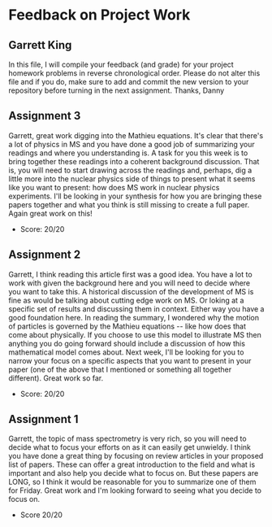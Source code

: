 # Feedback on Project Work
## Garrett King

In this file, I will compile your feedback (and grade) for your project homework problems in reverse chronological order. Please do not alter this file and if you do, make sure to add and commit the new version to your repository before turning in the next assignment. Thanks, Danny

## Assignment 3

Garrett, great work digging into the Mathieu equations. It's clear that there's a lot of physics in MS and you have done a good job of summarizing your readings and where you understanding is. A task for you this week is to bring together these readings into a coherent background discussion. That is, you will need to start drawing across the readings and, perhaps, dig a little more into the nuclear physics side of things to present what it seems like you want to present: how does MS work in nuclear physics experiments. I'll be looking in your synthesis for how you are bringing these papers together and what you think is still missing to create a full paper. Again great work on this!

* Score: 20/20

## Assignment 2

Garrett, I think reading this article first was a good idea. You have a lot to work with given the background here and you will need to decide where you want to take this. A historical discussion of the development of MS is fine as would be talking about cutting edge work on MS. Or loking at a specific set of results and discussing them in context. Either way you have a good foundation here. In reading the summary, I wondered why the motion of particles is governed by the Mathieu equations -- like how does that come about physically. If you choose to use this model to illustrate MS then anything you do going forward should include a discussion of how this mathematical model comes about. Next week, I'll be looking for you to narrow your focus on a specific aspects that you want to present in your paper (one of the above that I mentioned or something all together different). Great work so far.

* Score: 20/20

## Assignment 1

Garrett, the topic of mass spectrometry is very rich, so you will need to decide what to focus your efforts on as it can easily get unwieldy. I think you have done a great thing by focusing on review articles in your proposed list of papers. These can offer a great introduction to the field and what is important and also help you decide what to focus on. But these papers are LONG, so I think it would be reasonable for you to summarize one of them for Friday. Great work and I'm looking forward to seeing what you decide to focus on.

* Score 20/20
